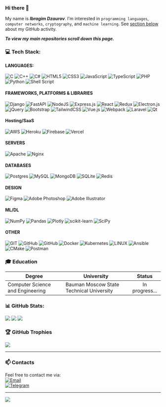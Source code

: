 <!--
**igmsecure/igmsecure** is a ✨ _special_ ✨ repository because its `README.md` (this file) appears on your GitHub profile.

Here are some ideas to get you started:

- 🔭 I’m currently working on ...
- 🌱 I’m currently learning ...
- 👯 I’m looking to collaborate on ...
- 🤔 I’m looking for help with ...
- 💬 Ask me about ...
- 📫 How to reach me: ...
- 😄 Pronouns: ...
- ⚡ Fun fact: ...
-->
### Hi there 👋
My name is _**Ibragim Dzaurov**_. I'm interested in `programming languages`, `computer networks`, `cryptography`, and `machine learning`. See [section below](/) about my GitHub activity.

_**To view my main repositories scroll down this page.**_

### 💻 Tech Stack:

#### LANGUAGES:  
![C](https://skillicons.dev/icons?i=c) 
![C++](https://skillicons.dev/icons?i=cpp) 
![C#](https://skillicons.dev/icons?i=cs) 
![HTML5](https://skillicons.dev/icons?i=html) 
![CSS3](https://skillicons.dev/icons?i=css) 
![JavaScript](https://skillicons.dev/icons?i=javascript) 
![TypeScript](https://skillicons.dev/icons?i=typescript) 
![PHP](https://skillicons.dev/icons?i=php) 
![Python](https://skillicons.dev/icons?i=python)
![Shell Script](https://skillicons.dev/icons?i=powershell) 

#### FRAMEWORKS, PLATFORMS & LIBRARIES
![Django](https://skillicons.dev/icons?i=django) 
![FastAPI](https://skillicons.dev/icons?i=fastapi) 
![NodeJS](https://skillicons.dev/icons?i=nodejs) 
![Express.js](https://skillicons.dev/icons?i=express) 
![React](https://skillicons.dev/icons?i=react) 
![Redux](https://skillicons.dev/icons?i=redux) 
![Electron.js](https://skillicons.dev/icons?i=electron) 
![jQuery](https://skillicons.dev/icons?i=jquery) 
![Bootstrap](https://skillicons.dev/icons?i=bootstrap) 
![TailwindCSS](https://skillicons.dev/icons?i=tailwind) 
![Vue.js](https://skillicons.dev/icons?i=vue) 
![Webpack](https://skillicons.dev/icons?i=webpack) 
![Laravel](https://skillicons.dev/icons?i=laravel) 
![Qt](https://skillicons.dev/icons?i=qt) 

#### Hosting/SaaS
![AWS](https://skillicons.dev/icons?i=aws) 
![Heroku](https://skillicons.dev/icons?i=heroku) 
![Firebase](https://skillicons.dev/icons?i=firebase) 
![Vercel](https://skillicons.dev/icons?i=vercel) 

#### SERVERS
![Apache](https://skillicons.dev/icons?i=apache) 
![Nginx](https://skillicons.dev/icons?i=nginx) 

#### DATABASES
![Postgres](https://skillicons.dev/icons?i=postgres) 
![MySQL](https://skillicons.dev/icons?i=mysql) 
![MongoDB](https://skillicons.dev/icons?i=mongodb) 
![SQLite](https://skillicons.dev/icons?i=sqlite) 
![Redis](https://skillicons.dev/icons?i=redis) 	

#### DESIGN
![Figma](https://skillicons.dev/icons?i=figma) 
![Adobe Photoshop](https://skillicons.dev/icons?i=ps) 
![Adobe Illustrator](https://skillicons.dev/icons?i=ai) 

#### ML/DL
![NumPy](https://img.shields.io/badge/numpy-%23013243.svg?style=for-the-badge&logo=numpy&logoColor=white) 
![Pandas](https://img.shields.io/badge/pandas-%23150458.svg?style=for-the-badge&logo=pandas&logoColor=white) 
![Plotly](https://img.shields.io/badge/Plotly-%233F4F75.svg?style=for-the-badge&logo=plotly&logoColor=white) 
![scikit-learn](https://img.shields.io/badge/scikit--learn-%23F7931E.svg?style=for-the-badge&logo=scikit-learn&logoColor=white) 
![SciPy](https://img.shields.io/badge/SciPy-%230C55A5.svg?style=for-the-badge&logo=scipy&logoColor=%white) 

#### OTHER
![GIT](https://skillicons.dev/icons?i=git) 
![GitHub](https://skillicons.dev/icons?i=github) 
![GitHub](https://skillicons.dev/icons?i=gitlab) 
![Docker](https://skillicons.dev/icons?i=docker) 
![Kubernetes](https://skillicons.dev/icons?i=kubernetes) 
![LINUX](https://skillicons.dev/icons?i=linux) 
![Ansible](https://skillicons.dev/icons?i=ansible) 
![CMake](https://skillicons.dev/icons?i=cmake) 
![Postman](https://skillicons.dev/icons?i=postman) 

<!--
![Swagger](https://img.shields.io/badge/-Swagger-%23Clojure?style=for-the-badge&logo=swagger&logoColor=white) 
![Terraform](https://img.shields.io/badge/terraform-%235835CC.svg?style=for-the-badge&logo=terraform&logoColor=white) 
![Trello](https://img.shields.io/badge/Trello-%23026AA7.svg?style=for-the-badge&logo=Trello&logoColor=white)
![Insomnia](https://img.shields.io/badge/Insomnia-black?style=for-the-badge&logo=insomnia&logoColor=5849BE) 
![Anaconda](https://img.shields.io/badge/Anaconda-%2344A833.svg?style=for-the-badge&logo=anaconda&logoColor=white) 
![NPM](https://img.shields.io/badge/NPM-%23000000.svg?style=for-the-badge&logo=npm&logoColor=white) 
-->

### :mortar_board: Education
| Degree                                  | University                               |  Status           |
| --------------------------------------- | ---------------------------------------- | :---------------: |
| Сomputer Science and Engineering        | Bauman Moscow State Technical University | In progress...    |


### 📊 GitHub Stats:

![](https://github-readme-stats.vercel.app/api?username=igmsecure&theme=dark&hide_border=false&include_all_commits=false&count_private=false)
![](https://github-readme-streak-stats.herokuapp.com/?user=igmsecure&theme=dark&hide_border=false)
![](https://github-readme-stats.vercel.app/api/top-langs/?username=igmsecure&theme=dark&hide_border=false&include_all_commits=false&count_private=false&layout=compact)
<br/>

### 🏆 GitHub Trophies
![](https://github-profile-trophy.vercel.app/?username=igmsecure&theme=tokyonight&no-frame=false&no-bg=true&margin-w=4)

---

### :mailbox:	Contacts
Feel free to contact me via: 
<br/>
[![Email](https://img.shields.io/badge/-Email-de4343?logo=Gmail&logoColor=white&link=mailto:theigmpro@@gmail.com)](mailto:theigmpro@gmail.com)
<br/>
[![Telegram](https://img.shields.io/badge/-Telegram-26A5E4?logo=telegram&logoColor=white&link=https://t.me/igmsecure)](https://t.me/igmsecure)

---

[![](https://visitcount.itsvg.in/api?id=igmsecure&icon=0&color=12)](https://visitcount.itsvg.in)

